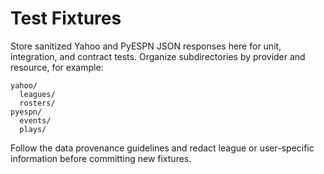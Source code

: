 # Test Fixtures

Store sanitized Yahoo and PyESPN JSON responses here for unit,
integration, and contract tests. Organize subdirectories by provider and
resource, for example:

```
yahoo/
  leagues/
  rosters/
pyespn/
  events/
  plays/
```

Follow the data provenance guidelines and redact league or user-specific
information before committing new fixtures.
